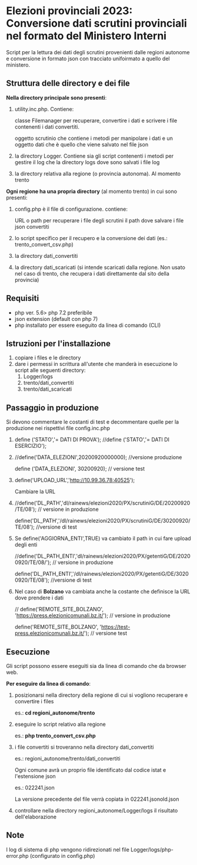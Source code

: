 Elezioni provinciali 2023: Conversione dati scrutini provinciali nel formato del Ministero Interni 
==========

Script per la lettura dei dati degli scrutini provenienti dalle regioni autonome e conversione in formato json con tracciato unifoirmato a quello del ministero.


Struttura delle directory e dei file
--------------
**Nella directory principale sono presenti**:
1. utility.inc.php. Contiene:
   
   classe Filemanager per recuperare, convertire i dati e scrivere i file contenenti i dati convertiti.

   oggetto scrutinio che contiene i metodi per manipolare i dati e un oggetto dati che è quello che viene salvato nel file json 
2. la directory Logger. Contiene sia gli script contenenti i metodi per gestire il log che  la directory logs dove sono salvati i file log 
3. la directory relativa alla regione (o provincia autonoma). Al momento trento

**Ogni regione ha una propria directory** (al momento trento) in cui sono presenti:
1. config.php è il file di configurazione. contiene: 
   
   URL o path per recuperare i file degli scrutini
   il path dove salvare i file json convertiti
2. lo script specifico per il recupero e la conversione dei dati (es.: trento_convert_csv.php)
3. la directory dati_convertiti
4. la directory dati_scaricati (si intende scaricati dalla regione. Non usato nel caso di trento, che recupera i dati direttamente dal sito della provincia)   



Requisiti
--------------
- php ver. 5.6> php 7.2 preferibile
- json extension (default con php 7)
- php installato per essere eseguito da linea di comando (CLI)


Istruzioni per l'installazione 
----------
1. copiare i files e le directory 
2. dare i permessi in scrittura all'utente che manderà in esecuzione lo script alle seguenti directory:
   1.  Logger/logs
   2.  trento/dati_convertiti
   3.  trento/dati_scaricati

Passaggio in produzione 
----------
Si devono commentare le costanti di test e decommentare quelle per la produzione nei rispettivi file config.inc.php

1. define ('STATO','= DATI DI PROVA');
   //define ('STATO','= DATI DI ESERCIZIO');
2. //define('DATA_ELEZIONI',20200920000000); //versione produzione

   define ('DATA_ELEZIONI', 30200920); // versione test
3. define('UPLOAD_URL','http://10.99.36.78:40525');

   Cambiare la URL
4. //define('DL_PATH','dl/rainews/elezioni2020/PX/scrutiniG/DE/20200920/TE/08'); // versione in produzione

   define('DL_PATH','/dl/rainews/elezioni2020/PX/scrutiniG/DE/30200920/TE/08'); //versione di test
5. Se define('AGGIORNA_ENTI',TRUE) va cambiato il path in cui fare upload degli enti

   //define('DL_PATH_ENTI','dl/rainews/elezioni2020/PX/getentiG/DE/20200920/TE/08/'); // versione in produzione

   define('DL_PATH_ENTI','/dl/rainews/elezioni2020/PX/getentiG/DE/30200920/TE/08'); //versione di test
6. Nel caso di **Bolzano** va cambiata anche la costante che definisce la URL dove prendere i dati

   //  define('REMOTE_SITE_BOLZANO', 'https://press.elezionicomunali.bz.it/'); // versione in produzione

   define('REMOTE_SITE_BOLZANO', 'https://test-press.elezionicomunali.bz.it/'); // versione test


   



Esecuzione
--------------
Gli script possono essere eseguiti sia da linea di comando che da browser web. 

**Per eseguire da linea di comando**: 
1. posizionarsi nella directory della regione di cui si vogliono recuperare e convertire i files
   
   es.: **cd regioni_autonome/trento**
2. eseguire lo script relativo alla regione
   
   es.: **php trento_convert_csv.php**
3. i file convertiti si troveranno nella directory dati_convertiti
   
   es.: regioni_autonome/trento/dati_convertiti 

   Ogni comune avrà un proprio file identificato dal codice istat e l'estensione json

   es.: 022241.json

   La versione precedente del file verrà copiata in  022241.jsonold.json
4. controllare nella directory regioni_autonome/Logger/logs il risultato dell'elaborazione



Note
--------------
I log di sistema di php vengono ridirezionati nel file Logger/logs/php-error.php (configurato in config.php)
 
